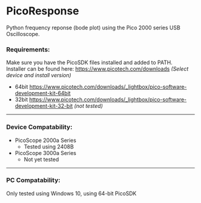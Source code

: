 # PicoResponse
 Python frequency reponse (bode plot) using the Pico 2000 series USB Oscilloscope.
  
### Requirements:
 Make sure you have the PicoSDK files installed and added to PATH.  
 Installer can be found here: https://www.picotech.com/downloads _(Select device and install version)_
  - 64bit https://www.picotech.com/downloads/_lightbox/pico-software-development-kit-64bit
  - 32bit https://www.picotech.com/downloads/_lightbox/pico-software-development-kit-32-bit _(not tested)_  
___
### Device Compatability:
  - PicoScope 2000a Series
    - Tested using 2408B
  - PicoScope 3000a Series
    - Not yet tested
___
### PC Compatability:
 Only tested using Windows 10, using 64-bit PicoSDK  
